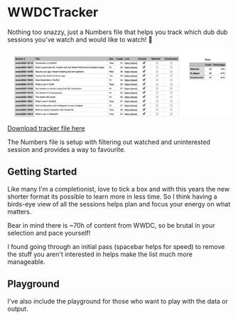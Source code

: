 # WWDCTracker

Nothing too snazzy, just a Numbers file that helps you track which dub dub sessions you've watch and would like to watch! 🚀

![Image of Numbers tracking document](./TrackerPreview.png)

[Download tracker file here](https://github.com/Matthewspear/WWDCTracker/releases/download/v1.0/WWDC20.numbers)

The Numbers file is setup with filtering out watched and uninterested session and provides a way to favourite.

## Getting Started

Like many I'm a completionist, love to tick a box and with this years the new shorter format its possible to learn more in less time. So I think having a birds-eye view of all the sessions helps plan and focus your energy on what matters.

Bear in mind there is ~70h of content from WWDC, so be brutal in your selection and pace yourself!

I found going through an initial pass (spacebar helps for speed) to remove the stuff you aren't interested in helps make the list much more manageable.

## Playground

I've also include the playground for those who want to play with the data or output.
